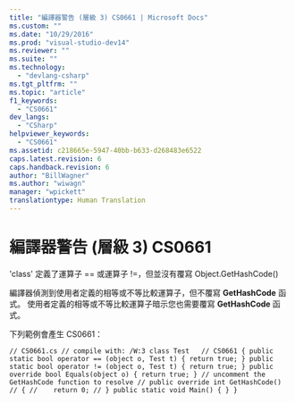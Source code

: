 ```yaml
---
title: "編譯器警告 (層級 3) CS0661 | Microsoft Docs"
ms.custom: ""
ms.date: "10/29/2016"
ms.prod: "visual-studio-dev14"
ms.reviewer: ""
ms.suite: ""
ms.technology: 
  - "devlang-csharp"
ms.tgt_pltfrm: ""
ms.topic: "article"
f1_keywords: 
  - "CS0661"
dev_langs: 
  - "CSharp"
helpviewer_keywords: 
  - "CS0661"
ms.assetid: c218665e-5947-40bb-b633-d268483e6522
caps.latest.revision: 6
caps.handback.revision: 6
author: "BillWagner"
ms.author: "wiwagn"
manager: "wpickett"
translationtype: Human Translation
---
```

# 編譯器警告 (層級 3) CS0661
'class' 定義了運算子 \=\= 或運算子 \!\=，但並沒有覆寫 Object.GetHashCode\(\)  
  
 編譯器偵測到使用者定義的相等或不等比較運算子，但不覆寫 **GetHashCode** 函式。 使用者定義的相等或不等比較運算子暗示您也需要覆寫 **GetHashCode** 函式。  
  
 下列範例會產生 CS0661：  
  
```  
// CS0661.cs // compile with: /W:3 class Test   // CS0661 { public static bool operator == (object o, Test t) { return true; } public static bool operator != (object o, Test t) { return true; } public override bool Equals(object o) { return true; } // uncomment the GetHashCode function to resolve // public override int GetHashCode() // { //    return 0; // } public static void Main() { } }  
```